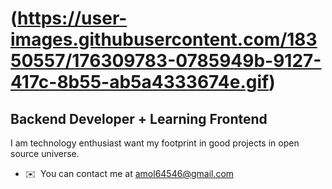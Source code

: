 (https://user-images.githubusercontent.com/18350557/176309783-0785949b-9127-417c-8b55-ab5a4333674e.gif)
============================================================================================================================

Backend Developer + Learning Frontend
---------------

I am technology enthusiast want my footprint in good projects in open source universe.

*   ✉️  You can contact me at [amol64546@gmail.com](mailto:amol64546@gmail.com)
